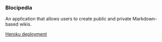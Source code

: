 ### Blocipedia
An application that allows users to create public and private Markdown-based wikis.

[Heroku deployment](https://desolate-river-10136.herokuapp.com/)